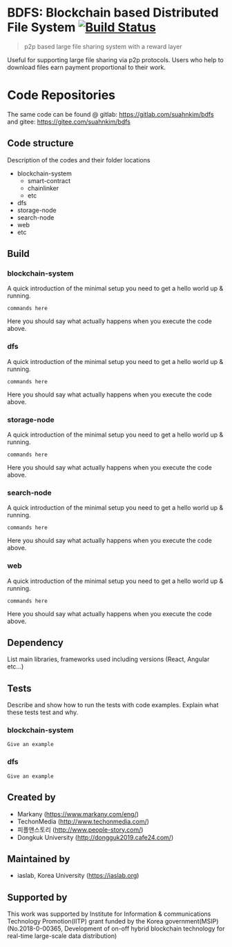 # BDFS: Blockchain based Distributed File System [![Build Status](https://img.shields.io/travis/npm/npm/latest.svg?style=flat-square)](https://travis-ci.org/npm/npm) 
> p2p based large file sharing system with a reward layer 

Useful for supporting large file sharing via p2p protocols. Users who help to download files earn payment proportional to their work. 

# Code Repositories
The same code can be found @ gitlab: https://gitlab.com/suahnkim/bdfs and gitee: https://gitee.com/suahnkim/bdfs

## Code structure
Description of the codes and their folder locations
- blockchain-system
  - smart-contract
  - chainlinker
  - etc
- dfs
- storage-node
- search-node
- web
- etc

## Build

### blockchain-system
A quick introduction of the minimal setup you need to get a hello world up &
running.

```shell
commands here
```

Here you should say what actually happens when you execute the code above.

### dfs
A quick introduction of the minimal setup you need to get a hello world up &
running.

```shell
commands here
```
Here you should say what actually happens when you execute the code above.

### storage-node  
A quick introduction of the minimal setup you need to get a hello world up &
running.

```shell
commands here
```
Here you should say what actually happens when you execute the code above.

### search-node  
A quick introduction of the minimal setup you need to get a hello world up &
running.

```shell
commands here
```
Here you should say what actually happens when you execute the code above.

### web 
A quick introduction of the minimal setup you need to get a hello world up &
running.

```shell
commands here
```
Here you should say what actually happens when you execute the code above.

## Dependency
List main libraries, frameworks used including versions (React, Angular etc...)

## Tests
Describe and show how to run the tests with code examples.
Explain what these tests test and why.

### blockchain-system
```shell
Give an example
```

### dfs
```shell
Give an example
```



## Created by
- Markany (https://www.markany.com/eng/) 
- TechonMedia (http://www.techonmedia.com/)
- 피플앤스토리 (http://www.people-story.com/)
- Dongkuk University (http://dongguk2019.cafe24.com/)

## Maintained by 
- iaslab, Korea University (https://iaslab.org)

## Supported by 
This work was supported by Institute for Information & communications Technology Promotion(IITP) grant funded by the Korea government(MSIP) (No.2018-0-00365, Development of on-off hybrid blockchain technology for real-time large-scale data distribution)
